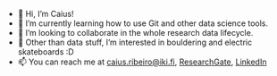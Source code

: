 - 👋 Hi, I’m Caius!
- 🌱 I’m currently learning how to use Git and other data science tools.
- 💞️ I’m looking to collaborate in the whole research data lifecycle.
- 👀 Other than data stuff, I’m interested in bouldering and electric skateboards :D
- 📫 You can reach me at caius.ribeiro@iki.fi, [ResearchGate](https://www.researchgate.net/profile/Caius-Ribeiro-Kumara), [LinkedIn](https://www.linkedin.com/in/caius-tomas-ribeiro-kumara-486b67a3/)

<!---
c-riku/c-riku is a ✨ special ✨ repository because its `README.md` (this file) appears on your GitHub profile.
You can click the Preview link to take a look at your changes.
--->
